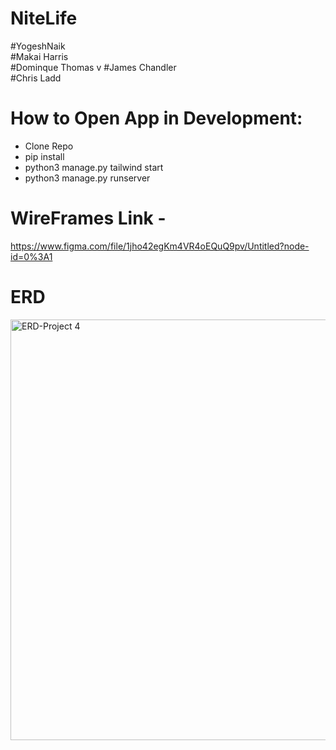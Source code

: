 # NiteLife

#YogeshNaik <br />
#Makai Harris <br />
#Dominque Thomas v
#James Chandler<br />
#Chris Ladd<br />



# How to Open App in Development:
 * Clone Repo
 * pip install
 * python3 manage.py tailwind start
 * python3 manage.py runserver


#  WireFrames Link - 
https://www.figma.com/file/1jho42egKm4VR4oEQuQ9pv/Untitled?node-id=0%3A1

# ERD <br/>

<img width="673" alt="ERD-Project 4" src="https://user-images.githubusercontent.com/12414199/139543451-4da3b3e9-73f6-4949-8163-40f8e0b2a473.png">
